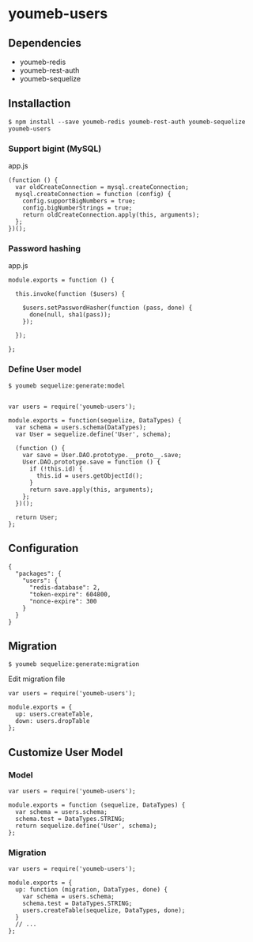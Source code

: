 youmeb-users
============

## Dependencies

* youmeb-redis
* youmeb-rest-auth
* youmeb-sequelize

## Installaction

    $ npm install --save youmeb-redis youmeb-rest-auth youmeb-sequelize youmeb-users

### Support bigint (MySQL)

app.js

    (function () {
      var oldCreateConnection = mysql.createConnection;
      mysql.createConnection = function (config) {
        config.supportBigNumbers = true;
        config.bigNumberStrings = true;
        return oldCreateConnection.apply(this, arguments);
      };
    })();

### Password hashing

app.js

    module.exports = function () {

      this.invoke(function ($users) {

        $users.setPasswordHasher(function (pass, done) {
          done(null, sha1(pass));
        });

      });

    };

### Define User model

    $ youmeb sequelize:generate:model


    var users = require('youmeb-users');

    module.exports = function(sequelize, DataTypes) {
      var schema = users.schema(DataTypes);
      var User = sequelize.define('User', schema);

      (function () {
        var save = User.DAO.prototype.__proto__.save;
        User.DAO.prototype.save = function () {
          if (!this.id) {
            this.id = users.getObjectId();
          }
          return save.apply(this, arguments);
        };
      })();

      return User;
    };

## Configuration

    {
      "packages": {
        "users": {
          "redis-database": 2,
          "token-expire": 604800,
          "nonce-expire": 300
        }
      }  
    }

## Migration

    $ youmeb sequelize:generate:migration

Edit migration file

    var users = require('youmeb-users');

    module.exports = {
      up: users.createTable,
      down: users.dropTable
    };

## Customize User Model

### Model

    var users = require('youmeb-users');

    module.exports = function (sequelize, DataTypes) {
      var schema = users.schema;
      schema.test = DataTypes.STRING;
      return sequelize.define('User', schema);
    };

### Migration

    var users = require('youmeb-users');

    module.exports = {
      up: function (migration, DataTypes, done) {
        var schema = users.schema;
        schema.test = DataTypes.STRING;
        users.createTable(sequelize, DataTypes, done);
      }
      // ...
    };
